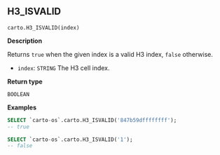 ## H3_ISVALID

```sql:signature
carto.H3_ISVALID(index)
```

**Description**

Returns `true` when the given index is a valid H3 index, `false` otherwise.

* `index`: `STRING` The H3 cell index.

**Return type**

`BOOLEAN`

**Examples**

```sql
SELECT `carto-os`.carto.H3_ISVALID('847b59dffffffff');
-- true
```

```sql
SELECT `carto-os`.carto.H3_ISVALID('1');
-- false
```
